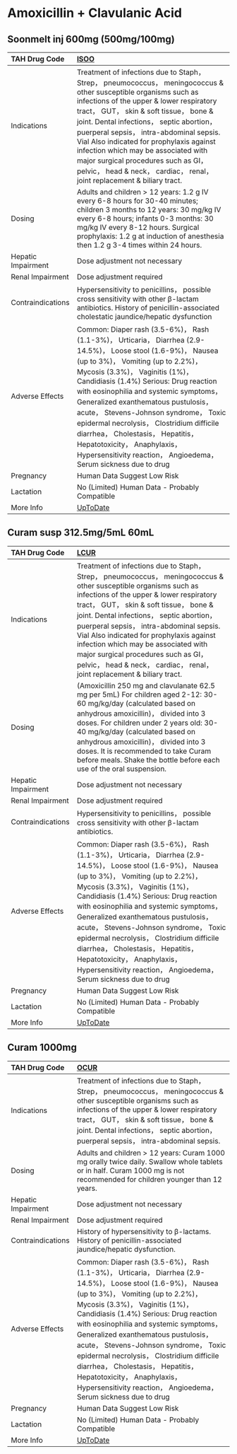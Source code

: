 # Amoxicillin + Clavulanic Acid

## Soonmelt inj 600mg (500mg/100mg)

| TAH Drug Code      | [ISOO](https://www.tahsda.org.tw/drugs/hissearch.php?drug_code=ISOO)                                                                                                                                                                                                                                                                                                                                                                                                                                                                            |
|:-------------------|:------------------------------------------------------------------------------------------------------------------------------------------------------------------------------------------------------------------------------------------------------------------------------------------------------------------------------------------------------------------------------------------------------------------------------------------------------------------------------------------------------------------------------------------------|
| Indications        | Treatment of infections due to Staph， Strep， pneumococcus， meningococcus & other susceptible organisms such as infections of the upper & lower respiratory tract， GUT， skin & soft tissue， bone & joint. Dental infections， septic abortion， puerperal sepsis， intra-abdominal sepsis. Vial Also indicated for prophylaxis against infection which may be associated with major surgical procedures such as GI， pelvic， head & neck， cardiac， renal， joint replacement & biliary tract.                                           |
| Dosing             | Adults and children > 12 years: 1.2 g IV every 6-8 hours for 30-40 minutes; children 3 months to 12 years: 30 mg/kg IV every 6-8 hours; infants 0-3 months: 30 mg/kg IV every 8-12 hours. Surgical prophylaxis: 1.2 g at induction of anesthesia then 1.2 g 3-4 times within 24 hours.                                                                                                                                                                                                                                                          |
| Hepatic Impairment | Dose adjustment not necessary                                                                                                                                                                                                                                                                                                                                                                                                                                                                                                                   |
| Renal Impairment   | Dose adjustment required                                                                                                                                                                                                                                                                                                                                                                                                                                                                                                                        |
| Contraindications  | Hypersensitivity to penicillins， possible cross sensitivity with other β-lactam antibiotics. History of penicillin-associated cholestatic jaundice/hepatic dysfunction                                                                                                                                                                                                                                                                                                                                                                         |
| Adverse Effects    | Common: Diaper rash (3.5-6%)， Rash (1.1-3%)， Urticaria， Diarrhea (2.9-14.5%)， Loose stool (1.6-9%)， Nausea (up to 3%)， Vomiting (up to 2.2%)， Mycosis (3.3%)， Vaginitis (1%)， Candidiasis (1.4%) Serious: Drug reaction with eosinophilia and systemic symptoms， Generalized exanthematous pustulosis， acute， Stevens-Johnson syndrome， Toxic epidermal necrolysis， Clostridium difficile diarrhea， Cholestasis， Hepatitis， Hepatotoxicity， Anaphylaxis， Hypersensitivity reaction， Angioedema， Serum sickness due to drug |
| Pregnancy          | Human Data Suggest Low Risk                                                                                                                                                                                                                                                                                                                                                                                                                                                                                                                     |
| Lactation          | No (Limited) Human Data - Probably Compatible                                                                                                                                                                                                                                                                                                                                                                                                                                                                                                   |
| More Info          | [UpToDate](https://www.uptodate.com/contents/amoxicillin-and-clavulanate-drug-information)                                                                                                                                                                                                                                                                                                                                                                                                                                                      |

## Curam susp 312.5mg/5mL 60mL

| TAH Drug Code      | [LCUR](https://www.tahsda.org.tw/drugs/hissearch.php?drug_code=LCUR)                                                                                                                                                                                                                                                                                                                                                                                                                                                                            |
|:-------------------|:------------------------------------------------------------------------------------------------------------------------------------------------------------------------------------------------------------------------------------------------------------------------------------------------------------------------------------------------------------------------------------------------------------------------------------------------------------------------------------------------------------------------------------------------|
| Indications        | Treatment of infections due to Staph， Strep， pneumococcus， meningococcus & other susceptible organisms such as infections of the upper & lower respiratory tract， GUT， skin & soft tissue， bone & joint. Dental infections， septic abortion， puerperal sepsis， intra-abdominal sepsis. Vial Also indicated for prophylaxis against infection which may be associated with major surgical procedures such as GI， pelvic， head & neck， cardiac， renal， joint replacement & biliary tract.                                           |
| Dosing             | (Amoxicillin 250 mg and clavulanate 62.5 mg per 5mL) For children aged 2-12: 30-60 mg/kg/day (calculated based on anhydrous amoxicillin)， divided into 3 doses. For children under 2 years old: 30-40 mg/kg/day (calculated based on anhydrous amoxicillin)， divided into 3 doses. It is recommended to take Curam before meals. Shake the bottle before each use of the oral suspension.                                                                                                                                                     |
| Hepatic Impairment | Dose adjustment not necessary                                                                                                                                                                                                                                                                                                                                                                                                                                                                                                                   |
| Renal Impairment   | Dose adjustment required                                                                                                                                                                                                                                                                                                                                                                                                                                                                                                                        |
| Contraindications  | Hypersensitivity to penicillins， possible cross sensitivity with other β-lactam antibiotics.                                                                                                                                                                                                                                                                                                                                                                                                                                                   |
| Adverse Effects    | Common: Diaper rash (3.5-6%)， Rash (1.1-3%)， Urticaria， Diarrhea (2.9-14.5%)， Loose stool (1.6-9%)， Nausea (up to 3%)， Vomiting (up to 2.2%)， Mycosis (3.3%)， Vaginitis (1%)， Candidiasis (1.4%) Serious: Drug reaction with eosinophilia and systemic symptoms， Generalized exanthematous pustulosis， acute， Stevens-Johnson syndrome， Toxic epidermal necrolysis， Clostridium difficile diarrhea， Cholestasis， Hepatitis， Hepatotoxicity， Anaphylaxis， Hypersensitivity reaction， Angioedema， Serum sickness due to drug |
| Pregnancy          | Human Data Suggest Low Risk                                                                                                                                                                                                                                                                                                                                                                                                                                                                                                                     |
| Lactation          | No (Limited) Human Data - Probably Compatible                                                                                                                                                                                                                                                                                                                                                                                                                                                                                                   |
| More Info          | [UpToDate](https://www.uptodate.com/contents/amoxicillin-and-clavulanate-drug-information)                                                                                                                                                                                                                                                                                                                                                                                                                                                      |

## Curam 1000mg

| TAH Drug Code      | [OCUR](https://www.tahsda.org.tw/drugs/hissearch.php?drug_code=OCUR)                                                                                                                                                                                                                                                                                                                                                                                                                                                                            |
|:-------------------|:------------------------------------------------------------------------------------------------------------------------------------------------------------------------------------------------------------------------------------------------------------------------------------------------------------------------------------------------------------------------------------------------------------------------------------------------------------------------------------------------------------------------------------------------|
| Indications        | Treatment of infections due to Staph， Strep， pneumococcus， meningococcus & other susceptible organisms such as infections of the upper & lower respiratory tract， GUT， skin & soft tissue， bone & joint. Dental infections， septic abortion， puerperal sepsis， intra-abdominal sepsis.                                                                                                                                                                                                                                                 |
| Dosing             | Adults and children > 12 years: Curam 1000 mg orally twice daily. Swallow whole tablets or in half. Curam 1000 mg is not recommended for children younger than 12 years.                                                                                                                                                                                                                                                                                                                                                                        |
| Hepatic Impairment | Dose adjustment not necessary                                                                                                                                                                                                                                                                                                                                                                                                                                                                                                                   |
| Renal Impairment   | Dose adjustment required                                                                                                                                                                                                                                                                                                                                                                                                                                                                                                                        |
| Contraindications  | History of hypersensitivity to β-lactams. History of penicillin-associated jaundice/hepatic dysfunction.                                                                                                                                                                                                                                                                                                                                                                                                                                        |
| Adverse Effects    | Common: Diaper rash (3.5-6%)， Rash (1.1-3%)， Urticaria， Diarrhea (2.9-14.5%)， Loose stool (1.6-9%)， Nausea (up to 3%)， Vomiting (up to 2.2%)， Mycosis (3.3%)， Vaginitis (1%)， Candidiasis (1.4%) Serious: Drug reaction with eosinophilia and systemic symptoms， Generalized exanthematous pustulosis， acute， Stevens-Johnson syndrome， Toxic epidermal necrolysis， Clostridium difficile diarrhea， Cholestasis， Hepatitis， Hepatotoxicity， Anaphylaxis， Hypersensitivity reaction， Angioedema， Serum sickness due to drug |
| Pregnancy          | Human Data Suggest Low Risk                                                                                                                                                                                                                                                                                                                                                                                                                                                                                                                     |
| Lactation          | No (Limited) Human Data - Probably Compatible                                                                                                                                                                                                                                                                                                                                                                                                                                                                                                   |
| More Info          | [UpToDate](https://www.uptodate.com/contents/amoxicillin-and-clavulanate-drug-information)                                                                                                                                                                                                                                                                                                                                                                                                                                                      |

